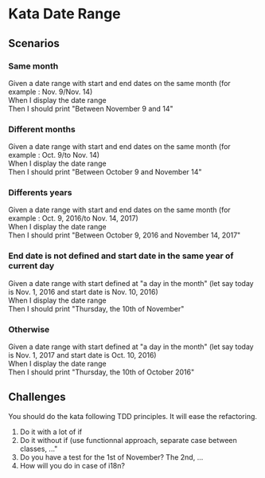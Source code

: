 # Kata Date Range

## Scenarios

### Same month
Given a date range with start and end dates on the same month (for example : Nov.  9/Nov. 14)  
When I display the date range  
Then I should print "Between November 9 and 14"

### Different months
Given a date range with start and end dates on the same month (for example : Oct.  9/to Nov. 14)   
When I display the date range  
Then I should print "Between October 9 and November 14"

### Differents years
Given a date range with start and end dates on the same month (for example : Oct.  9, 2016/to Nov. 14, 2017)  
When I display the date range  
Then I should print "Between October 9, 2016 and November 14, 2017"

### End date is not defined and start date in the same year of current day
Given a date range with start defined at "a day in the month" (let say today is Nov. 1, 2016 and start date is Nov. 10, 2016)  
When I display the date range  
Then I should print "Thursday, the 10th of November"

### Otherwise
Given a date range with start defined at "a day in the month" (let say today is Nov. 1, 2017 and start date is Oct. 10, 2016)  
When I display the date range  
Then I should print "Thursday, the 10th of October 2016"

## Challenges

You should do the kata following TDD principles. It will ease the refactoring.

1. Do it with a lot of if
2. Do it without if (use functionnal approach, separate case between classes, ..."
3. Do you have a test for the 1st of November? The 2nd, ...
4. How will you do in case of i18n?

